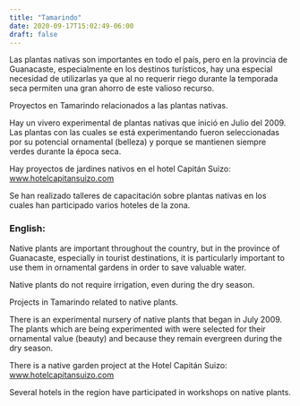 ```yaml
---
title: "Tamarindo"
date: 2020-09-17T15:02:49-06:00
draft: false
---
```

Las plantas nativas son importantes en todo el país, pero en la provincia de Guanacaste, especialmente en los destinos turísticos, hay una especial necesidad de utilizarlas ya que al no requerir riego durante la temporada seca permiten una gran ahorro de este valioso recurso.

Proyectos en Tamarindo relacionados a las plantas nativas.

Hay un vivero experimental de plantas nativas que inició en Julio del 2009. Las plantas con las cuales se está experimentando fueron seleccionadas por su potencial ornamental (belleza) y porque se mantienen siempre verdes durante la época seca.

Hay proyectos de jardines nativos en el hotel Capitán Suizo: www.hotelcapitansuizo.com

Se han realizado talleres de capacitación sobre plantas nativas en los cuales han participado varios hoteles de la zona.

### English:

Native plants are important throughout the country, but in the province of Guanacaste, especially in tourist destinations, it is particularly important to use them in ornamental gardens in order to save valuable water.

Native plants do not require irrigation, even during the dry season.

Projects in Tamarindo related to native plants.

There is an experimental nursery of native plants that began in July 2009. The plants which are being experimented with were selected for their ornamental value (beauty) and because they remain evergreen during the dry season.

There is a native garden project at the Hotel Capitán Suizo: www.hotelcapitansuizo.com

Several hotels in the region have participated in workshops on native plants.
